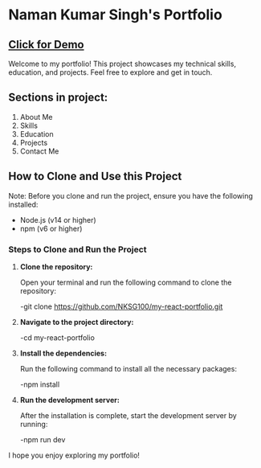 # Naman Kumar Singh's Portfolio  

## <a href="https://naman-kumar-singh-portfolio.vercel.app/" target="_blank">Click for Demo</a>    
    

Welcome to my portfolio! This project showcases my technical skills, education, and projects. Feel free to explore and get in touch.

## Sections in project:
1. About Me
2. Skills
3. Education
4. Projects
5. Contact Me

## How to Clone and Use this Project

Note: Before you clone and run the project, ensure you have the following installed:

- Node.js (v14 or higher)
- npm (v6 or higher)

### Steps to Clone and Run the Project

1. **Clone the repository:**

   Open your terminal and run the following command to clone the repository:

   -git clone https://github.com/NKSG100/my-react-portfolio.git

2. **Navigate to the project directory:**
  
   -cd  my-react-portfolio  

3. **Install the dependencies:**

   Run the following command to install all the necessary packages:
  
   -npm install
     
4. **Run the development server:**

   After the installation is complete, start the development server by running:

   -npm run dev
  

I hope you enjoy exploring my portfolio!
```
